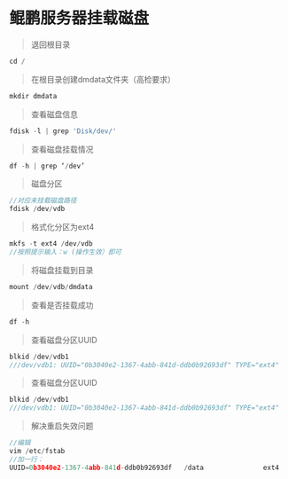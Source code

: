 # 鲲鹏服务器挂载磁盘

> 退回根目录

```javascript
cd /
```

> 在根目录创建dmdata文件夹（高检要求）

```javascript
mkdir dmdata
```

> 查看磁盘信息

```javascript
fdisk -l | grep 'Disk/dev/'
```

> 查看磁盘挂载情况

```javascript
df -h | grep ‘/dev’
```

> 磁盘分区

```javascript
//对应未挂载磁盘路径
fdisk /dev/vdb
```

> 格式化分区为ext4

```javascript
mkfs -t ext4 /dev/vdb
//按照提示输入：w (操作生效）即可
```

> 将磁盘挂载到目录

```javascript
mount /dev/vdb/dmdata
```

> 查看是否挂载成功

```javascript
df -h
```

> 查看磁盘分区UUID

```javascript
blkid /dev/vdb1
///dev/vdb1: UUID="0b3040e2-1367-4abb-841d-ddb0b92693df" TYPE="ext4"
```

> 查看磁盘分区UUID

```javascript
blkid /dev/vdb1
///dev/vdb1: UUID="0b3040e2-1367-4abb-841d-ddb0b92693df" TYPE="ext4"
```

> 解决重启失效问题

```javascript
//编辑
vim /etc/fstab
//加一行：
UUID=0b3040e2-1367-4abb-841d-ddb0b92693df   /data               ext4    defaults        0 2
```

